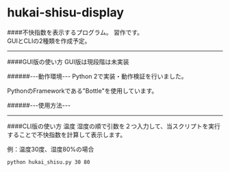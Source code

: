# hukai-shisu-display
####不快指数を表示するプログラム。
習作です。<br>
GUIとCLIの2種類を作成予定。

-----
####GUI版の使い方
GUI版は現段階は未実装

######---動作環境---
Python 2で実装・動作検証を行いました。

PythonのFrameworkである"Bottle"を使用しています。


######---使用方法---



-------

####CLI版の使い方
温度 湿度の順で引数を２つ入力して、当スクリプトを実行することで不快指数を計算して表示します。

例：温度30度、湿度80%の場合<br>

	python hukai_shisu.py 30 80
